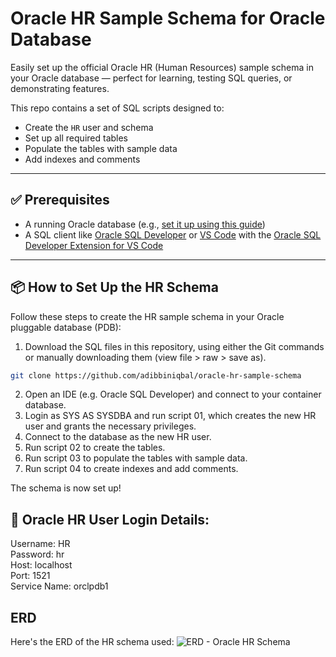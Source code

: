 # Oracle HR Sample Schema for Oracle Database

Easily set up the official Oracle HR (Human Resources) sample schema in your Oracle database — perfect for learning, testing SQL queries, or demonstrating features.

This repo contains a set of SQL scripts designed to:
- Create the `HR` user and schema
- Set up all required tables
- Populate the tables with sample data
- Add indexes and comments

---

## ✅ Prerequisites

- A running Oracle database (e.g., [set it up using this guide](https://github.com/adibbiniqbal/oracle19c-docker-mac-apple-silicon/))
- A SQL client like [Oracle SQL Developer](https://www.oracle.com/database/sqldeveloper/) or [VS Code](https://code.visualstudio.com/) with the [Oracle SQL Developer Extension for VS Code](https://marketplace.visualstudio.com/items?itemName=Oracle.sql-developer)

---

## 📦 How to Set Up the HR Schema

Follow these steps to create the HR sample schema in your Oracle pluggable database (PDB):


1. Download the SQL files in this repository, using either the Git commands or manually downloading them (view file > raw > save as).
```bash
git clone https://github.com/adibbiniqbal/oracle-hr-sample-schema
```
2. Open an IDE (e.g. Oracle SQL Developer) and connect to your container database.
3. Login as SYS AS SYSDBA and run script 01, which creates the new HR user and grants the necessary privileges.
4. Connect to the database as the new HR user.
5. Run script 02 to create the tables.
6. Run script 03 to populate the tables with sample data.
7. Run script 04 to create indexes and add comments.


The schema is now set up!

## 🔐 Oracle HR User Login Details:

Username: HR  
Password: hr  
Host: localhost  
Port: 1521  
Service Name: orclpdb1

## ERD

Here's the ERD of the HR schema used:
![ERD - Oracle HR Schema](https://user-images.githubusercontent.com/9577031/120085247-c9dd5180-c119-11eb-8d06-d8cfd5a1a60f.png)
